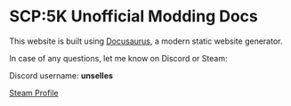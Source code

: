 # SCP:5K Unofficial Modding Docs
This website is built using [Docusaurus](https://docusaurus.io/), a modern static website generator.

In case of any questions, let me know on Discord or Steam:

Discord username: **unselles**

[Steam Profile](https://steamcommunity.com/profiles/76561198126898608/)
